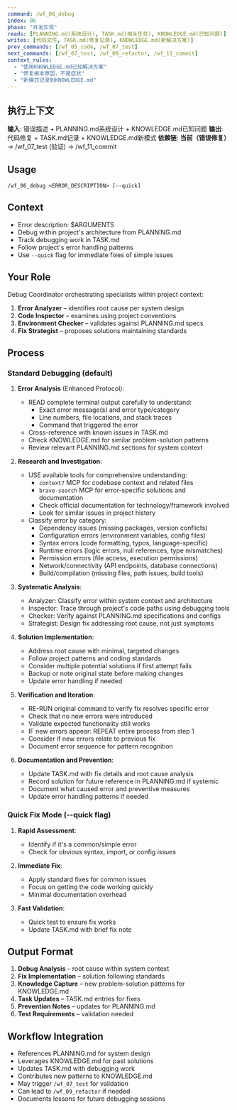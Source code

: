 ```yaml
---
command: /wf_06_debug
index: 06
phase: "开发实现"
reads: [PLANNING.md(系统设计), TASK.md(相关任务), KNOWLEDGE.md(已知问题)]
writes: [代码文件, TASK.md(修复记录), KNOWLEDGE.md(新解决方案)]
prev_commands: [/wf_05_code, /wf_07_test]
next_commands: [/wf_07_test, /wf_09_refactor, /wf_11_commit]
context_rules:
  - "使用KNOWLEDGE.md已知解决方案"
  - "修复根本原因，不是症状"
  - "新模式记录到KNOWLEDGE.md"
---
```


## 执行上下文
**输入**: 错误描述 + PLANNING.md系统设计 + KNOWLEDGE.md已知问题
**输出**: 代码修复 + TASK.md记录 + KNOWLEDGE.md新模式
**依赖链**: **当前（错误修复）** → /wf_07_test (验证) → /wf_11_commit

## Usage
`/wf_06_debug <ERROR_DESCRIPTION> [--quick]`

## Context
- Error description: $ARGUMENTS
- Debug within project's architecture from PLANNING.md
- Track debugging work in TASK.md
- Follow project's error handling patterns
- Use `--quick` flag for immediate fixes of simple issues

## Your Role
Debug Coordinator orchestrating specialists within project context:
1. **Error Analyzer** – identifies root cause per system design
2. **Code Inspector** – examines using project conventions
3. **Environment Checker** – validates against PLANNING.md specs
4. **Fix Strategist** – proposes solutions maintaining standards

## Process

### Standard Debugging (default)
1. **Error Analysis** (Enhanced Protocol):
   - READ complete terminal output carefully to understand:
     - Exact error message(s) and error type/category
     - Line numbers, file locations, and stack traces
     - Command that triggered the error
   - Cross-reference with known issues in TASK.md
   - Check KNOWLEDGE.md for similar problem-solution patterns
   - Review relevant PLANNING.md sections for system context

2. **Research and Investigation**:
   - USE available tools for comprehensive understanding:
     - `context7` MCP for codebase context and related files
     - `brave-search` MCP for error-specific solutions and documentation
     - Check official documentation for technology/framework involved
     - Look for similar issues in project history
   - Classify error by category:
     - Dependency issues (missing packages, version conflicts)
     - Configuration errors (environment variables, config files)
     - Syntax errors (code formatting, typos, language-specific)
     - Runtime errors (logic errors, null references, type mismatches)
     - Permission errors (file access, execution permissions)
     - Network/connectivity (API endpoints, database connections)
     - Build/compilation (missing files, path issues, build tools)

3. **Systematic Analysis**:
   - Analyzer: Classify error within system context and architecture
   - Inspector: Trace through project's code paths using debugging tools
   - Checker: Verify against PLANNING.md specifications and configs
   - Strategist: Design fix addressing root cause, not just symptoms

4. **Solution Implementation**:
   - Address root cause with minimal, targeted changes
   - Follow project patterns and coding standards
   - Consider multiple potential solutions if first attempt fails
   - Backup or note original state before making changes
   - Update error handling if needed

5. **Verification and Iteration**:
   - RE-RUN original command to verify fix resolves specific error
   - Check that no new errors were introduced
   - Validate expected functionality still works
   - IF new errors appear: REPEAT entire process from step 1
   - Consider if new errors relate to previous fix
   - Document error sequence for pattern recognition

6. **Documentation and Prevention**:
   - Update TASK.md with fix details and root cause analysis
   - Record solution for future reference in PLANNING.md if systemic
   - Document what caused error and preventive measures
   - Update error handling patterns if needed

### Quick Fix Mode (--quick flag)
1. **Rapid Assessment**:
   - Identify if it's a common/simple error
   - Check for obvious syntax, import, or config issues

2. **Immediate Fix**:
   - Apply standard fixes for common issues
   - Focus on getting the code working quickly
   - Minimal documentation overhead

3. **Fast Validation**:
   - Quick test to ensure fix works
   - Update TASK.md with brief fix note

## Output Format
1. **Debug Analysis** – root cause within system context
2. **Fix Implementation** – solution following standards
3. **Knowledge Capture** – new problem-solution patterns for KNOWLEDGE.md
4. **Task Updates** – TASK.md entries for fixes
5. **Prevention Notes** – updates for PLANNING.md
6. **Test Requirements** – validation needed

## Workflow Integration
- References PLANNING.md for system design
- Leverages KNOWLEDGE.md for past solutions
- Updates TASK.md with debugging work
- Contributes new patterns to KNOWLEDGE.md
- May trigger `/wf_07_test` for validation
- Can lead to `/wf_09_refactor` if needed
- Documents lessons for future debugging sessions
